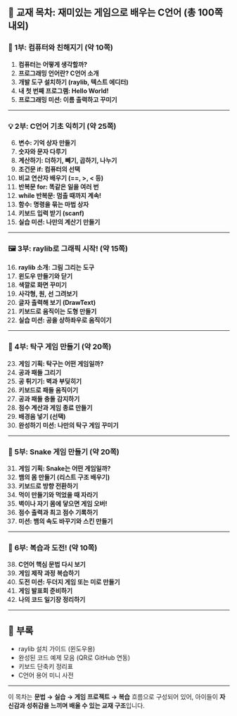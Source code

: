 ## 📘 교재 목차: 재미있는 게임으로 배우는 C언어 (총 100쪽 내외)

### 🧩 1부: 컴퓨터와 친해지기 (약 10쪽)
1. **컴퓨터는 어떻게 생각할까?**  
2. **프로그래밍 언어란? C언어 소개**
3. **개발 도구 설치하기 (raylib, 텍스트 에디터)**
4. **내 첫 번째 프로그램: Hello World!**
5. **프로그래밍 미션: 이름 출력하고 꾸미기**

---

### 💡 2부: C언어 기초 익히기 (약 25쪽)
6. **변수: 기억 상자 만들기**  
7. **숫자와 문자 다루기**  
8. **계산하기: 더하기, 빼기, 곱하기, 나누기**  
9. **조건문 if: 컴퓨터의 선택**  
10. **비교 연산자 배우기 (==, >, < 등)**  
11. **반복문 for: 똑같은 일을 여러 번**  
12. **while 반복문: 멈출 때까지 계속!**  
13. **함수: 명령을 묶는 마법 상자**  
14. **키보드 입력 받기 (scanf)**  
15. **실습 미션: 나만의 계산기 만들기**

---

### 🖼️ 3부: raylib로 그래픽 시작! (약 15쪽)
16. **raylib 소개: 그림 그리는 도구**  
17. **윈도우 만들기와 닫기**  
18. **색깔로 화면 꾸미기**  
19. **사각형, 원, 선 그려보기**  
20. **글자 출력해 보기 (DrawText)**  
21. **키보드로 움직이는 도형 만들기**  
22. **실습 미션: 공을 상하좌우로 움직이기**

---

### 🏓 4부: 탁구 게임 만들기 (약 20쪽)
23. **게임 기획: 탁구는 어떤 게임일까?**  
24. **공과 패들 그리기**  
25. **공 튀기기: 벽과 부딪히기**  
26. **키보드로 패들 움직이기**  
27. **공과 패들 충돌 감지하기**  
28. **점수 계산과 게임 종료 만들기**  
29. **배경음 넣기 (선택)**  
30. **완성하기 미션: 나만의 탁구 게임 꾸미기**

---

### 🐍 5부: Snake 게임 만들기 (약 20쪽)
31. **게임 기획: Snake는 어떤 게임일까?**  
32. **뱀의 몸 만들기 (리스트 구조 배우기)**  
33. **키보드로 방향 전환하기**  
34. **먹이 만들기와 먹었을 때 자라기**  
35. **벽이나 자기 몸에 닿으면 게임 오버!**  
36. **점수 출력과 최고 점수 기록하기**  
37. **미션: 뱀의 속도 바꾸기와 스킨 만들기**

---

### 🧠 6부: 복습과 도전! (약 10쪽)
38. **C언어 핵심 문법 다시 보기**  
39. **게임 제작 과정 복습하기**  
40. **도전 미션: 두더지 게임 또는 미로 만들기**  
41. **게임 발표회 준비하기**  
42. **나의 코드 일기장 정리하기**

---

## 🎯 부록
- raylib 설치 가이드 (윈도우용)
- 완성된 코드 예제 모음 (QR로 GitHub 연동)
- 키보드 단축키 정리표
- C언어 용어 미니 사전

---

이 목차는 **문법 → 실습 → 게임 프로젝트 → 복습** 흐름으로 구성되어 있어, 아이들이 **자신감과 성취감을 느끼며 배울 수 있는 교재 구조**입니다.
